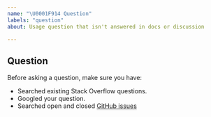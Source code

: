 ```yaml
---
name: "\U0001F914 Question"
labels: "question"
about: Usage question that isn't answered in docs or discussion

---
```


## Question

Before asking a question, make sure you have:

- Searched existing Stack Overflow questions.
- Googled your question.
- Searched open and closed [GitHub issues](https://github.com/flwwsg/nano/issues?q=is%3Aissue)
